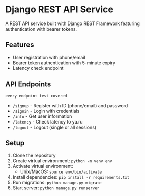 # Django REST API Service

A REST API service built with Django REST Framework featuring authentication with bearer tokens.

## Features
- User registration with phone/email
- Bearer token authentication with 5-minute expiry
- Latency check endpoint


## API Endpoints
` every endpoint test covered `
- `/signup` - Register with ID (phone/email) and password
- `/signin` - Login with credentials
- `/info` - Get user information
- `/latency` - Check latency to ya.ru
- `/logout` - Logout (single or all sessions)


## Setup
1. Clone the repository
2. Create virtual environment: `python -m venv env`
3. Activate virtual environment:
   - Unix/MacOS: `source env/bin/activate`
4. Install dependencies: `pip install -r requirements.txt`
5. Run migrations: `python manage.py migrate`
6. Start server: `python manage.py runserver`
